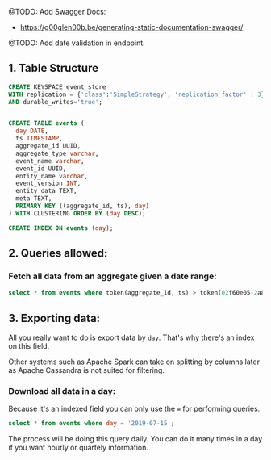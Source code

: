 

@TODO: Add Swagger Docs:
 - https://g00glen00b.be/generating-static-documentation-swagger/

@TODO: Add date validation in endpoint.

## 1. Table Structure 

```sql
CREATE KEYSPACE event_store
WITH replication = {'class':'SimpleStrategy', 'replication_factor' : 3}
AND durable_writes='true';


CREATE TABLE events (
  day DATE,
  ts TIMESTAMP,
  aggregate_id UUID,
  aggregate_type varchar,
  event_name varchar,
  event_id UUID,
  entity_name varchar, 
  event_version INT, 
  entity_data TEXT,
  meta TEXT,
  PRIMARY KEY ((aggregate_id, ts), day)
) WITH CLUSTERING ORDER BY (day DESC);

CREATE INDEX ON events (day);
```

## 2. Queries allowed: 
 
### Fetch all data from an aggregate given a date range:

```sql
select * from events where token(aggregate_id, ts) > token(02f60e05-2a85-4c5b-8a9f-15e02a5ba856, '2019-07-15 22:00:00');
```

## 3. Exporting data:
All you really want to do is export data by `day`. That's why there's an index on this field.

Other systems such as Apache Spark can take on splitting by columns later as Apache Cassandra is not suited for filtering.

### Download all data in a day:

Because it's an indexed field you can only use the `=` for performing queries. 

```sql
select * from events where day = '2019-07-15';
```

The process will be doing this query daily. You can do it many times in a day if you want hourly or quartely information.

